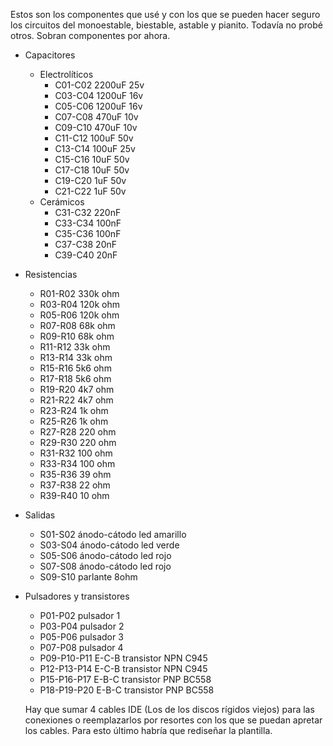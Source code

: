 Estos son los componentes que usé y con los que se pueden hacer seguro los circuitos del monoestable, biestable, astable y pianito. Todavía no probé otros. Sobran componentes por ahora.

- Capacitores
	- Electrolíticos
		- C01-C02 2200uF 25v
		- C03-C04 1200uF 16v
		- C05-C06 1200uF 16v
		- C07-C08 470uF 10v
		- C09-C10 470uF 10v
		- C11-C12 100uF 50v
		- C13-C14 100uF 25v
		- C15-C16 10uF 50v
		- C17-C18 10uF 50v
		- C19-C20 1uF 50v
		- C21-C22 1uF 50v
	- Cerámicos
		- C31-C32 220nF
		- C33-C34 100nF
		- C35-C36 100nF
		- C37-C38 20nF
		- C39-C40 20nF
- Resistencias
	- R01-R02 330k ohm
	- R03-R04 120k ohm
	- R05-R06 120k ohm
	- R07-R08 68k ohm
	- R09-R10 68k ohm
	- R11-R12 33k ohm
	- R13-R14 33k ohm
	- R15-R16 5k6 ohm
	- R17-R18 5k6 ohm
	- R19-R20 4k7 ohm
	- R21-R22 4k7 ohm
	- R23-R24 1k ohm
	- R25-R26 1k ohm
	- R27-R28 220 ohm
	- R29-R30 220 ohm
	- R31-R32 100 ohm
	- R33-R34 100 ohm
	- R35-R36 39 ohm
	- R37-R38 22 ohm
	- R39-R40 10 ohm
- Salidas
	- S01-S02 ánodo-cátodo led amarillo
	- S03-S04 ánodo-cátodo led verde
	- S05-S06 ánodo-cátodo led rojo
	- S07-S08 ánodo-cátodo led rojo
	- S09-S10 parlante 8ohm
- Pulsadores y transistores
	- P01-P02 pulsador 1
	- P03-P04 pulsador 2
	- P05-P06 pulsador 3
	- P07-P08 pulsador 4
	- P09-P10-P11 E-C-B transistor NPN C945
	- P12-P13-P14 E-C-B transistor NPN C945
	- P15-P16-P17 E-B-C transistor PNP BC558
	- P18-P19-P20 E-B-C transistor PNP BC558

	Hay que sumar 4 cables IDE (Los de los discos rígidos viejos) para las conexiones o reemplazarlos por resortes con los que se puedan apretar los cables. Para esto último habría que rediseñar la plantilla.
